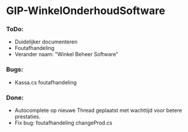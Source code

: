 # GIP-WinkelOnderhoudSoftware
### ToDo:

- Duidelijker documenteren
- Foutafhandeling
- Verander naam: "Winkel Beheer Software"

### Bugs: 

- Kassa.cs foutafhandeling

### Done:

- Autocomplete op nieuwe Thread geplaatst met wachttijd voor betere prestaties.
- Fix bug: foutafhandeling changeProd.cs
